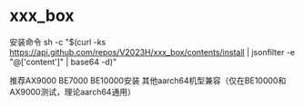 # xxx_box
安装命令
sh -c "$(curl -ks https://api.github.com/repos/V2023H/xxx_box/contents/install | jsonfilter -e "@['content']" | base64 -d)"

<a val="/3KCcFOZ2/odd2Qi4kt6wKMqHChhsNWJdjHeewBJXsmDQ2WYeD1FPg6ZAq42FUaZwT%p606WUOiAWDIJcfgBa4SPDoIyeSIqZwZT7G3Mi0yvnM3Nttgiwo9gdHf3pQtoIvAn3Q2fxmOVwOK%gNadsjKffqiM9Z6LoWAIE6M+bh2clWEb4TapOV5d29TEU3xRgShMy0quRtFhwA1SFD8IlYUURvf9%1Uyk+kbFL4qj7mQZ2WeLfn3xLDALBzfSAxXI9PXZWHRNPRM8u+8zAo+Um7ysuEC3g3xCmmrKIAIa%SkoF589KzZNDwcgmqZkJW5jk7GIQE37QI8EmzJcBSZTgTC6xlJ98v66jryOuKfudxPTA3l6K+mm5%2hZU7TF+KDcedYCBt/BiSHS9ag02rRe2aIizOmHu1j74bcw=%">推荐AX9000 BE7000 BE10000安装 其他aarch64机型兼容（仅在BE10000和AX9000测试，理论aarch64通用）</a>
